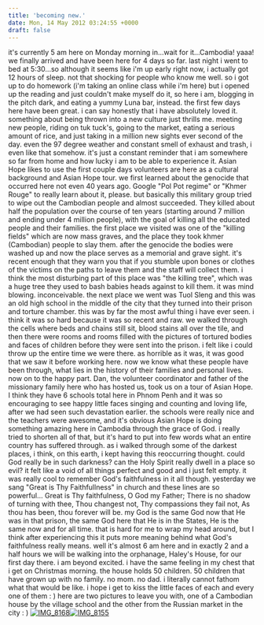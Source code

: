 ```yaml
---
title: 'becoming new.'
date: Mon, 14 May 2012 03:24:55 +0000
draft: false
---
```


it's currently 5 am here on Monday morning in...wait for it...Cambodia! yaaa! we finally arrived and have been here for 4 days so far. last night i went to bed at 5:30...so although it seems like i'm up early right now, i actually got 12 hours of sleep. not that shocking for people who know me well. so i got up to do homework (i'm taking an online class while i'm here) but i opened up the reading and just couldn't make myself do it, so here i am, blogging in the pitch dark, and eating a yummy Luna bar, instead. the first few days here have been great. i can say honestly that i have absolutely loved it. something about being thrown into a new culture just thrills me. meeting new people, riding on tuk tuck's, going to the market, eating a serious amount of rice, and just taking in a million new sights ever second of the day. even the 97 degree weather and constant smell of exhaust and trash, i even like that somehow. it's just a constant reminder that i am somewhere so far from home and how lucky i am to be able to experience it. Asian Hope likes to use the first couple days volunteers are here as a cultural background and Asian Hope tour. we first learned about the genocide that occurred here not even 40 years ago. Google "Pol Pot regime" or "Khmer Rouge" to really learn about it, please. but basically this military group tried to wipe out the Cambodian people and almost succeeded. They killed about half the population over the course of ten years (starting around 7 million and ending under 4 million people), with the goal of killing all the educated people and their families. the first place we visited was one of the "killing fields" which are now mass graves, and the place they took khmer (Cambodian) people to slay them. after the genocide the bodies were washed up and now the place serves as a memorial and grave sight. it's recent enough that they warn you that if you stumble upon bones or clothes of the victims on the paths to leave them and the staff will collect them. i think the most disturbing part of this place was "the killing tree", which was a huge tree they used to bash babies heads against to kill them. it was mind blowing. inconceivable. the next place we went was Tuol Sleng and this was an old high school in the middle of the city that they turned into their prison and torture chamber. this was by far the most awful thing i have ever seen. i think it was so hard because it was so recent and raw. we walked through the cells where beds and chains still sit, blood stains all over the tile, and then there were rooms and rooms filled with the pictures of tortured bodies and faces of children before they were sent into the prison. i felt like i could throw up the entire time we were there. as horrible as it was, it was good that we saw it before working here. now we know what these people have been through, what lies in the history of their families and personal lives. now on to the happy part. Dan, the volunteer coordinator and father of the missionary family here who has hosted us, took us on a tour of Asian Hope. I think they have 6 schools total here in Phnom Penh and it was so encouraging to see happy little faces singing and counting and loving life, after we had seen such devastation earlier. the schools were really nice and the teachers were awesome, and it's obvious Asian Hope is doing something amazing here in Cambodia through the grace of God. i really tried to shorten all of that, but it's hard to put into few words what an entire country has suffered through. as i walked through some of the darkest places, i think, on this earth, i kept having this reoccurring thought. could God really be in such darkness? can the Holy Spirit really dwell in a place so evil? it felt like a void of all things perfect and good and i just felt empty. it was really cool to remember God's faithfulness in it all though. yesterday we sang "Great is Thy Faithfullness" in church and these lines are so powerful... Great is Thy faithfulness, O God my Father; There is no shadow of turning with thee, Thou changest not, Thy compassions they fail not, As thou has been, thou forever will be. my God is the same God now that He was in that prison, the same God here that He is in the States, He is the same now and for all time. that is hard for me to wrap my head around, but I think after experiencing this it puts more meaning behind what God's faithfulness really means. well it's almost 6 am here and in exactly 2 and a half hours we will be walking into the orphanage, Haley's House, for our first day there. i am beyond excited. i have the same feeling in my chest that i get on Christmas morning. the house holds 50 children. 50 children that have grown up with no family. no mom. no dad. i literally cannot fathom what that would be like. i hope i get to kiss the little faces of each and every one of them : ) here are two pictures to leave you with, one of a Cambodian house by the village school and the other from the Russian market in the city : ) [![](http://jennajuby.files.wordpress.com/2012/05/img_81681.jpg "IMG_8168")![](http://jennajuby.files.wordpress.com/2012/05/img_8155.jpg "IMG_8155")](http://jennajuby.files.wordpress.com/2012/05/img_8155.jpg)